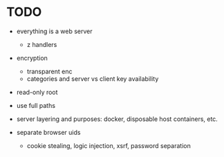 
# TODO

  - everything is a web server
    - z handlers
    
  - encryption
    - transparent enc
    - categories and server vs client key availability

  - read-only root
  - use full paths

  - server layering and purposes: docker, disposable host containers, etc.

  - separate browser uids
    - cookie stealing, logic injection, xsrf, password separation

